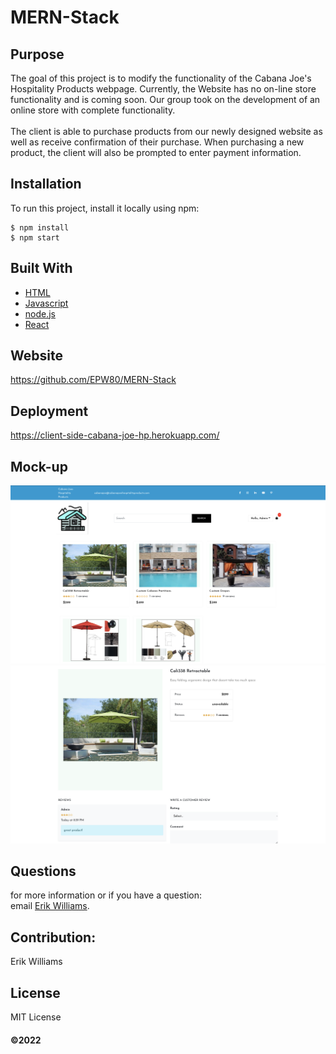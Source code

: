 # MERN-Stack

## Purpose

The goal of this project is to modify the functionality of the Cabana Joe's Hospitality Products webpage. Currently, the Website has no on-line store functionality and is coming soon. Our group took on the development of an online store with complete functionality.
<br />
<br />
The client is able to purchase products from our newly designed website as well as receive confirmation of their purchase. When purchasing a new product, the client will also be prompted to enter payment information. 

## Installation

To run this project, install it locally using npm:

```
$ npm install
$ npm start
```

## Built With

- [HTML](https://developer.mozilla.org/en-US/docs/Learn/Getting_started_with_the_web/HTML_basics)
- [Javascript](https://www.javascript.com/)
- [node.js](https://nodejs.org/en/)
- [React](https://reactjs.org/)

## Website

https://github.com/EPW80/MERN-Stack

## Deployment

https://client-side-cabana-joe-hp.herokuapp.com/

## Mock-up

![CJHP: Erik Williams](./User-Management-System/images/cjhp2.png)
![CJHP: Erik Williams](./User-Management-System/images/cjhp3.png)



## Questions

for more information or if you have a question:
<br>
email [Erik Williams](erikparrawilliams@gmail.com).


## Contribution:

Erik Williams

## License

MIT License

#### ©️2022
